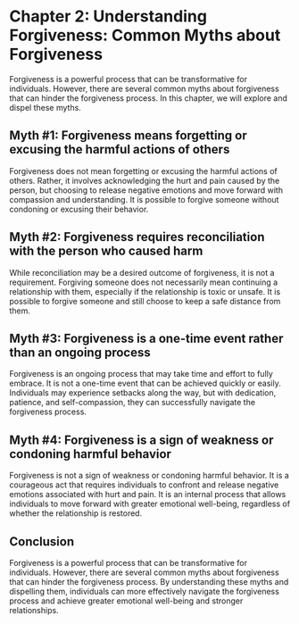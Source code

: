 Chapter 2: Understanding Forgiveness: Common Myths about Forgiveness
====================================================================

Forgiveness is a powerful process that can be transformative for individuals. However, there are several common myths about forgiveness that can hinder the forgiveness process. In this chapter, we will explore and dispel these myths.

Myth #1: Forgiveness means forgetting or excusing the harmful actions of others
-------------------------------------------------------------------------------

Forgiveness does not mean forgetting or excusing the harmful actions of others. Rather, it involves acknowledging the hurt and pain caused by the person, but choosing to release negative emotions and move forward with compassion and understanding. It is possible to forgive someone without condoning or excusing their behavior.

Myth #2: Forgiveness requires reconciliation with the person who caused harm
----------------------------------------------------------------------------

While reconciliation may be a desired outcome of forgiveness, it is not a requirement. Forgiving someone does not necessarily mean continuing a relationship with them, especially if the relationship is toxic or unsafe. It is possible to forgive someone and still choose to keep a safe distance from them.

Myth #3: Forgiveness is a one-time event rather than an ongoing process
-----------------------------------------------------------------------

Forgiveness is an ongoing process that may take time and effort to fully embrace. It is not a one-time event that can be achieved quickly or easily. Individuals may experience setbacks along the way, but with dedication, patience, and self-compassion, they can successfully navigate the forgiveness process.

Myth #4: Forgiveness is a sign of weakness or condoning harmful behavior
------------------------------------------------------------------------

Forgiveness is not a sign of weakness or condoning harmful behavior. It is a courageous act that requires individuals to confront and release negative emotions associated with hurt and pain. It is an internal process that allows individuals to move forward with greater emotional well-being, regardless of whether the relationship is restored.

Conclusion
----------

Forgiveness is a powerful process that can be transformative for individuals. However, there are several common myths about forgiveness that can hinder the forgiveness process. By understanding these myths and dispelling them, individuals can more effectively navigate the forgiveness process and achieve greater emotional well-being and stronger relationships.
